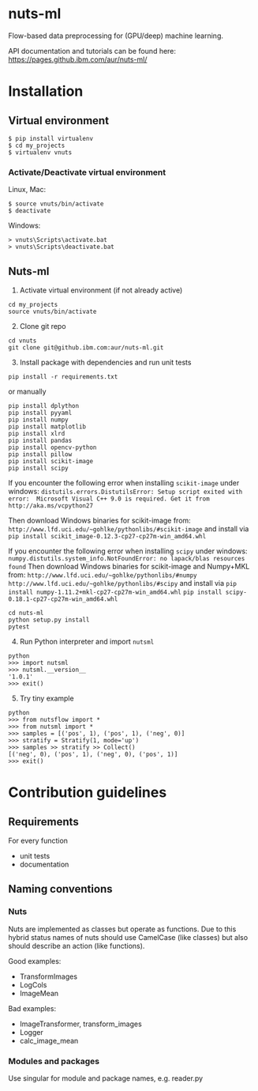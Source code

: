 # nuts-ml

Flow-based data preprocessing for (GPU/deep) machine learning.

API documentation and tutorials can be found here:  
https://pages.github.ibm.com/aur/nuts-ml/


# Installation

## Virtual environment

```
$ pip install virtualenv
$ cd my_projects
$ virtualenv vnuts
```

### Activate/Deactivate virtual environment

Linux, Mac:  
```
$ source vnuts/bin/activate
$ deactivate
```

Windows:  
```
> vnuts\Scripts\activate.bat
> vnuts\Scripts\deactivate.bat
```


## Nuts-ml

1) Activate virtual environment (if not already active)
```
cd my_projects
source vnuts/bin/activate
```

2) Clone git repo
```
cd vnuts
git clone git@github.ibm.com:aur/nuts-ml.git
```

3) Install package with dependencies and run unit tests

`pip install -r requirements.txt`

or manually

```
pip install dplython
pip install pyyaml
pip install numpy
pip install matplotlib
pip install xlrd
pip install pandas
pip install opencv-python
pip install pillow
pip install scikit-image
pip install scipy
```

If you encounter the following error when installing `scikit-image` under
windows:
`
distutils.errors.DistutilsError: Setup script exited with error: 
Microsoft Visual C++ 9.0 is required. Get it from http://aka.ms/vcpython27
`  

Then download Windows binaries for scikit-image from: 
`http://www.lfd.uci.edu/~gohlke/pythonlibs/#scikit-image`
and install via
```pip install scikit_image-0.12.3-cp27-cp27m-win_amd64.whl```

If you encounter the following error when installing `scipy` under
windows:
`
numpy.distutils.system_info.NotFoundError: no lapack/blas resources found
`
Then download Windows binaries for scikit-image and Numpy+MKL from:
`http://www.lfd.uci.edu/~gohlke/pythonlibs/#numpy`
`http://www.lfd.uci.edu/~gohlke/pythonlibs/#scipy`
and install via
```pip install numpy‑1.11.2+mkl‑cp27‑cp27m‑win_amd64.whl```
```pip install scipy-0.18.1-cp27-cp27m-win_amd64.whl```



```
cd nuts-ml
python setup.py install
pytest
```

4) Run Python interpreter and import ```nutsml``` 
```
python
>>> import nutsml
>>> nutsml.__version__
'1.0.1'
>>> exit()
```

5) Try tiny example
```
python
>>> from nutsflow import *
>>> from nutsml import *
>>> samples = [('pos', 1), ('pos', 1), ('neg', 0)]
>>> stratify = Stratify(1, mode='up')
>>> samples >> stratify >> Collect()
[('neg', 0), ('pos', 1), ('neg', 0), ('pos', 1)]
>>> exit()
```

# Contribution guidelines

## Requirements

For every function
- unit tests
- documentation

## Naming conventions

### Nuts

Nuts are implemented as classes but operate as functions. Due to this
hybrid status names of nuts should use CamelCase (like classes) but 
also should describe an action (like functions).

Good examples:
- TransformImages
- LogCols
- ImageMean

Bad examples:
- ImageTransformer, transform_images
- Logger
- calc_image_mean


### Modules and packages

Use singular for module and package names, e.g. reader.py 
